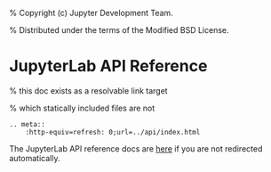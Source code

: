 % Copyright (c) Jupyter Development Team.

% Distributed under the terms of the Modified BSD License.

# JupyterLab API Reference

% this doc exists as a resolvable link target

% which statically included files are not

```{eval-rst}
.. meta::
    :http-equiv=refresh: 0;url=../api/index.html
```

The JupyterLab API reference docs are [here](../api/index.html)
if you are not redirected automatically.
